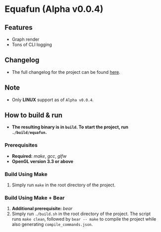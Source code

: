 # Equafun (Alpha v0.0.4)

## Features
- Graph render
- Tons of CLI logging

## Changelog
- The full changelog for the project can be found [here](docs/changelog.md).

## Note
- Only **LINUX** support as of `Alpha v0.0.4`.

## How to build & run

- **The resulting binary is in `build`. To start the project, run `./build/equafun`.**

### Prerequisites
- **Required:** *make*, *gcc*, *glfw*
- **OpenGL version 3.3 or above**

### Build Using Make
1. Simply run `make` in the root directory of the project.

### Build Using Make + Bear
1. **Additional prerequisite:** *bear*
2. Simply run `./build.sh` in the root directory of the project. The script runs `make clean`, followed by `bear -- make` to compile the project while also generating `compile_commands.json`.